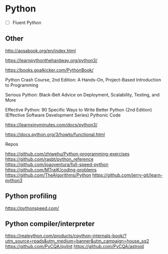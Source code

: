 # Python

- [ ] Fluent Python

## Other

http://aosabook.org/en/index.html

https://learnpythonthehardway.org/python3/

https://books.goalkicker.com/PythonBook/

Python Crash Course, 2nd Edition: A Hands-On, Project-Based Introduction to Programming

Serious Python: Black-Belt Advice on Deployment, Scalability, Testing, and More

Effective Python: 90 Specific Ways to Write Better Python (2nd Edition) (Effective Software Development Series) 
Pythonic Code

https://learnxinyminutes.com/docs/python3/

https://docs.python.org/3/howto/functional.html

Repos

https://github.com/zhiwehu/Python-programming-exercises
https://github.com/rasbt/python_reference
https://github.com/joaoventura/full-speed-python
https://github.com/MTrajK/coding-problems
https://github.com/TheAlgorithms/Python
https://github.com/jerry-git/learn-python3

## Python profiling

https://pythonspeed.com/

## Python compiler/interpreter

https://realpython.com/products/cpython-internals-book/?utm_source=rpads&utm_medium=banner&utm_campaign=house_sq2
https://github.com/PyCQA/pylint
https://github.com/PyCQA/astroid
